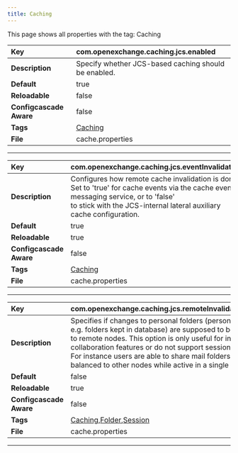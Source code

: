 ```yaml
---
title: Caching
---
```


This page shows all properties with the tag: Caching

| __Key__ | com.openexchange.caching.jcs.enabled |
|:----------------|:--------|
| __Description__ | Specify whether JCS-based caching should be enabled.<br> |
| __Default__ | true |
| __Reloadable__ | false |
| __Configcascade Aware__ | false |
| __Tags__ | <a href="https://documentation.open-xchange.com/latest/middleware/configuration/tags/Caching.html">Caching</a> |
| __File__ | cache.properties |

---
| __Key__ | com.openexchange.caching.jcs.eventInvalidation |
|:----------------|:--------|
| __Description__ | Configures how remote cache invalidation is done. Set to 'true' for cache events via the cache event messaging service, or to 'false'<br>to stick with the JCS-internal lateral auxiliary cache configuration.<br> |
| __Default__ | true |
| __Reloadable__ | true |
| __Configcascade Aware__ | false |
| __Tags__ | <a href="https://documentation.open-xchange.com/latest/middleware/configuration/tags/Caching.html">Caching</a> |
| __File__ | cache.properties |

---
| __Key__ | com.openexchange.caching.jcs.remoteInvalidationForPersonalFolders |
|:----------------|:--------|
| __Description__ | Specifies if changes to personal folders (personal in terms of non-global e.g. folders kept in database) are supposed to be propagated<br>to remote nodes. This option is only useful for installations that do offer collaboration features or do not support session stickyness.<br>For instance users are able to share mail folders or might be load-balanced to other nodes while active in a single session.<br> |
| __Default__ | false |
| __Reloadable__ | true |
| __Configcascade Aware__ | false |
| __Tags__ | <a href="https://documentation.open-xchange.com/latest/middleware/configuration/tags/Caching.html">Caching</a>,<a href="https://documentation.open-xchange.com/latest/middleware/configuration/tags/Folder.html">Folder</a>,<a href="https://documentation.open-xchange.com/latest/middleware/configuration/tags/Session.html">Session</a> |
| __File__ | cache.properties |

---
